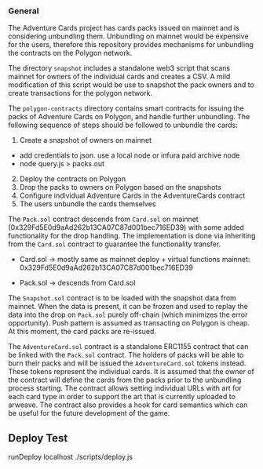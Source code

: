 ### General

The Adventure Cards project has cards packs issued on mainnet and is considering
unbundling them. Unbundling on mainnet would be expensive for the users, therefore
this repository provides mechanisms for unbundling the contracts on the Polygon
network.

The directory `snapshot` includes a standalone web3 script that scans mainnet
for owners of the individual cards and creates a CSV. A mild modification of
this script would be use to snapshot the pack owners and to create transactions
for the polygon network.

The `polygon-contracts` directory contains smart contracts for issuing the
packs of Adventure Cards on Polygon, and handle further unbundling. The following
sequence of steps should be followed to unbundle the cards:

1. Create a snapshot of owners on mainnet

- add credentials to json. use a local node or infura paid archive node
- node query.js > packs.out

2. Deploy the contracts on Polygon
3. Drop the packs to owners on Polygon based on the snapshots
4. Configure individual Adventure Cards in the AdventureCards contract
5. The users unbundle the cards themselves

The `Pack.sol` contract descends from `Card.sol` on mainnet
(0x329Fd5E0d9aAd262b13CA07C87d001bec716ED39) with some added functionality
for the drop handling. The implementation is done via inheriting from the
`Card.sol` contract to guarantee the functionality transfer.

- Card.sol -> mostly same as mainnet deploy + virtual functions
  mainnet: 0x329Fd5E0d9aAd262b13CA07C87d001bec716ED39

- Pack.sol -> descends from Card.sol

The `Snapshot.sol` contract is to be loaded with the snapshot data from
mainnet. When the data is present, it can be frozen and used to replay
the data into the drop on `Pack.sol` purely off-chain (which minimizes the
error opportunity). Push pattern is assumed as transacting on Polygon is
cheap. At this moment, the card packs are re-issued.

The `AdventureCard.sol` contract is a standalone ERC1155 contract that
can be linked with the `Pack.sol` contract. The holders of packs will be
able to burn their packs and will be issued the `AdventureCard.sol` tokens
instead. These tokens represent the individual cards. It is assumed that
the owner of the contract will define the cards from the packs prior to
the unbundling process starting. The contract allows setting individual URLs
with art for each card type in order to support the art that is currently
uploaded to arweave. The contract also provides a hook for card semantics
which can be useful for the future development of the game.

## Deploy Test

runDeploy localhost ./scripts/deploy.js
